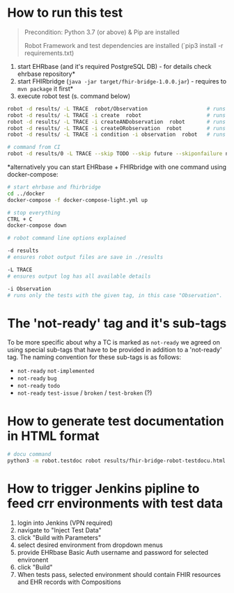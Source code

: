 # How to run this test

> Precondition: Python 3.7 (or above) & Pip are installed
> 
> Robot Framework and test dependencies are installed (`pip3 install -r requirements.txt)

1. start EHRbase (and it's required PostgreSQL DB) - for details check ehrbase repository*
2. start FHIRbridge (`java -jar target/fhir-bridge-1.0.0.jar`) - requires to `mvn package` it first*
3. execute robot test (s. command below)

```bash
robot -d results/ -L TRACE  robot/Observation                   # runs all tests under Observation
robot -d results/ -L TRACE -i create  robot                     # runs all tests with the tag "create"
robot -d results/ -L TRACE -i createANDobservation  robot       # runs all tests which have the tag create and observation (test needs both tags)
robot -d results/ -L TRACE -i createORobservation  robot        # runs all tests which have the tag create or observation (test needs at least one of the tag)
robot -d results/ -L TRACE -i condition -i observation  robot   # runs all tests with tag condition and all tests with tag observation (same as OR)

# command from CI
robot -d results/0 -L TRACE --skip TODO --skip future --skiponfailure not-ready robot
```

*alternatively you can start EHRbase + FHIRbridge with one command using docker-compose:
```bash
# start ehrbase and fhirbridge
cd ../docker
docker-compose -f docker-compose-light.yml up

# stop everything
CTRL + C
docker-compose down
```


```bash
# robot command line options explained

-d results
# ensures robot output files are save in ./results

-L TRACE
# ensures output log has all available details

-i Observation
# runs only the tests with the given tag, in this case "Observation".
```


# The 'not-ready' tag and it's sub-tags
To be more specific about why a TC is marked as `not-ready` we agreed on using special sub-tags that have to be provided in addition to a 'not-ready' tag. The naming convention for these sub-tags is as follows:
- `not-ready`    `not-implemented`
- `not-ready`    `bug`
- `not-ready`    `todo`
- `not-ready`    `test-issue` / `broken` / `test-broken` (?) 


# How to generate test documentation in HTML format
```bash
# docu command
python3 -m robot.testdoc robot results/fhir-bridge-robot-testdocu.html
```

# How to trigger Jenkins pipline to feed crr environments with test data
1. login into Jenkins (VPN required)
2. navigate to "Inject Test Data"
3. click "Build with Parameters"
4. select desired environment from dropdown menus
5. provide EHRbase Basic Auth username and password for selected environent
6. click "Build"
7. When tests pass, selected environment should contain FHIR resources and EHR records with Compositions
